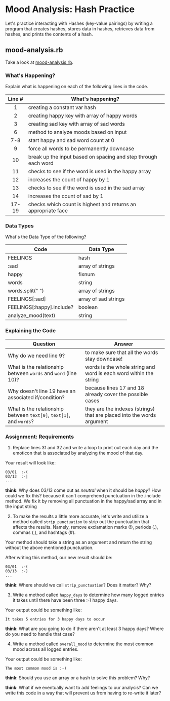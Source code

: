 # Mood Analysis: Hash Practice
Let's practice interacting with Hashes (key-value pairings) by writing a program that creates hashes, stores data in hashes, retrieves data from hashes, and prints the contents of a hash.

## mood-analysis.rb
Take a look at [mood-analysis.rb](mood-analysis.rb).

### What's Happening?
Explain what is happening on each of the following lines in the code.

| Line # | What's happening?
|:------:|-------------------
| 1      |creating a constant var hash
| 2      |creating happy key with array of happy words
| 3      |creating sad key with array of sad words
| 6      |method to analyze moods based on input
| 7-8    |start happy and sad word count at 0
| 9      |force all words to be permanently downcase
| 10     |break up the input based on spacing and step through each word
| 11     |checks to see if the word is used in the happy array
| 12     |increases the count of happy by 1
| 13     |checks to see if the word is used in the sad array
| 14     |increases the count of sad by 1
| 17-19  |checks which count is highest and returns an appropriate face

### Data Types
What's the Data Type of the following?

| Code                       | Data Type
|----------------------------|-----------
| FEELINGS                   |hash
| :sad                       |array of strings
| happy                      |fixnum
| words                      |string
| words.split(" ")           |array of strings
| FEELINGS[:sad]             |array of sad strings
| FEELINGS[:happy].include?  |boolean
| analyze_mood(text)         |string

### Explaining the Code
| Question               | Answer
|------------------------|-------
| Why do we need line 9? |to make sure that all the words stay downcase!
| What is the relationship between `words` and `word` (line 10)? | words is the whole string and word is each word within the string
| Why doesn't line 19 have an associated if/condition? |because lines 17 and 18 already cover the possible cases
| What is the relationship between `text[0]`, `text[1]`, and `words`? | they are the indexes (strings) that are placed into the words argument

### Assignment: Requirements
1. Replace lines 31 and 32 and write a loop to print out each day and the emoticon that is associated by analyzing the mood of that day.

Your result will look like:
```
03/01  :-(
03/13  :-|
...
```

**think**: Why does 03/13 come out as _neutral_ when it should be _happy_? How could we fix this? because it can't comprehend punctuation in the .include method. We fix it by removing all punctuation in the happy/sad array and in the input string

2. To make the results a little more accurate, let's write and utilize a method called `strip_punctuation` to strip out the punctuation that affects the results. Namely, remove  exclamation marks (!), periods (.), commas (,), and hashtags (#).

Your method should take a string as an argument and return the string without the above mentioned punctuation.

After writing this method, our new result should be:
```
03/01  :-(
03/13  :-)
...
```

**think**: Where should we call `strip_punctuation`? Does it matter? Why?

3. Write a method called `happy_days` to determine how many logged entries it takes until there have been three :-) happy days.

Your output could be something like:
```
It takes 5 entries for 3 happy days to occur
```

**think**: What are you going to do if there aren't at least 3 happy days? Where do you need to handle that case?

4. Write a method called `overall_mood` to determine the most common mood across all logged entries.

Your output could be something like:
```
The most common mood is :-)
```

**think**: Should you use an array or a hash to solve this problem? Why?

**think**: What if we eventually want to add feelings to our analysis? Can we write this code in a way that will prevent us from having to re-write it later?
